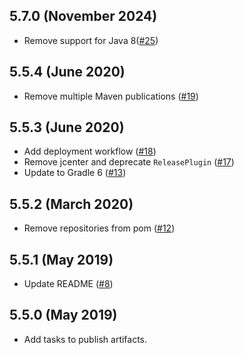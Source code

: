 5.7.0 (November 2024)
---------------------

- Remove support for Java 8([#25](https://github.com/ome/omero-artifact-plugin/pull/125))


5.5.4 (June 2020)
------------------

- Remove multiple Maven publications ([#19](https://github.com/ome/omero-artifact-plugin/pull/19))

5.5.3 (June 2020)
------------------

- Add deployment workflow ([#18](https://github.com/ome/omero-artifact-plugin/pull/18))
- Remove jcenter and deprecate `ReleasePlugin` ([#17](https://github.com/ome/omero-artifact-plugin/pull/17))
- Update to Gradle 6 ([#13](https://github.com/ome/omero-artifact-plugin/pull/13))

5.5.2 (March 2020)
------------------

- Remove repositories from pom ([#12](https://github.com/ome/omero-artifact-plugin/pull/12))

5.5.1 (May 2019)
----------------

- Update README ([#8](https://github.com/ome/omero-artifact-plugin/pull/8))

5.5.0 (May 2019)
----------------

- Add tasks to publish artifacts.
